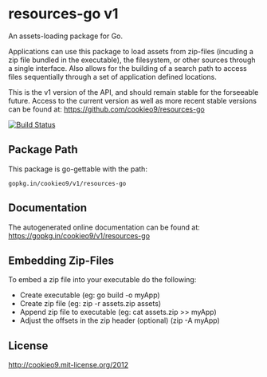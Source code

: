 resources-go v1
===============

An assets-loading package for Go.

Applications can use this package to load assets from zip-files (incuding a zip file bundled in the executable),
the filesystem, or other sources through a single interface. Also allows for the building of a search path to access
files sequentially through a set of application defined locations.

This is the v1 version of the API, and should remain stable for the forseeable future. Access to the current version
as well as more recent stable versions can be found at: <https://github.com/cookieo9/resources-go>

[![Build Status](https://travis-ci.org/cookieo9/resources-go.png?branch=v1)](https://travis-ci.org/cookieo9/resources-go)

Package Path
------------

This package is go-gettable with the path:

	gopkg.in/cookieo9/v1/resources-go
    
Documentation
-------------

The autogenerated online documentation can be found at: <https://gopkg.in/cookieo9/v1/resources-go>

Embedding Zip-Files
-------------------

To embed a zip file into your executable do the following:
 - Create executable (eg: go build -o myApp)
 - Create zip file  (eg: zip -r assets.zip assets)
 - Append zip file to executable (eg: cat assets.zip >> myApp)
 - Adjust the offsets in the zip header (optional) (zip -A myApp)

License
-------
http://cookieo9.mit-license.org/2012
